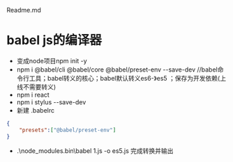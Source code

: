 Readme.md
# babel js的编译器
- 变成node项目npm init -y
- npm i @babel/cli @babel/core @babel/preset-env --save-dev    //babel命令行工具；babel转义的核心；babel默认转义es6-》es5 ；保存为开发依赖(上线不需要转义)
- npm i react
- npm i stylus --save-dev
- 新建 .babelrc
```json
{
    "presets":["@babel/preset-env"]
}
```
- .\node_modules\.bin\babel 1.js -o es5.js 完成转换并输出